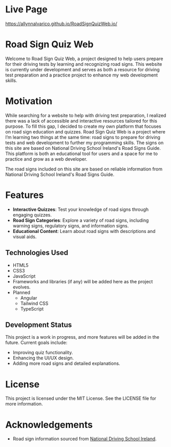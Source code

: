 # Live Page 
https://allynnalvarico.github.io/RoadSignQuizWeb.io/

# Road Sign Quiz Web

Welcome to Road Sign Quiz Web, a project designed to help users prepare for their driving tests by learning and recognizing road signs. This website is currently under development and serves as both a resource for driving test preparation and a practice project to enhance my web development skills.



# Motivation

While searching for a website to help with driving test preparation, I realized there was a lack of accessible and interactive resources tailored for this purpose. To fill this gap, I decided to create my own platform that focuses on road sign education and quizzes.
Road Sign Quiz Web is a project where I’m learning two things at the same time: road signs to prepare for driving tests and web development to further my programming skills. The signs on this site are based on National Driving School Ireland's Road Signs Guide. This platform is both an educational tool for users and a space for me to practice and grow as a web developer.

The road signs included on this site are based on reliable information from National Driving School Ireland's Road Signs Guide.

# Features

- **Interactive Quizzes**: Test your knowledge of road signs through engaging quizzes.
- **Road Sign Categories**: Explore a variety of road signs, including warning signs, regulatory signs, and information signs.
- **Educational Content**: Learn about road signs with descriptions and visual aids.

## Technologies Used

- HTML5
- CSS3
- JavaScript
- Frameworks and libraries (if any) will be added here as the project evolves.
- Planned
	- Angular
	- Tailwind CSS
	- TypeScript

## Development Status

This project is a work in progress, and more features will be added in the future. 
Current goals include:
-  Improving quiz functionality.
-  Enhancing the UI/UX design.
-  Adding more road signs and detailed explanations.

# License

This project is licensed under the MIT License. See the LICENSE file for more information.

# Acknowledgements

 - Road sign information sourced from [National Driving School Ireland](https://nationaldrivingschool.ie/road-signs-ireland/).
